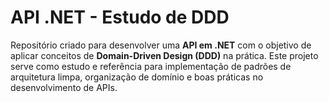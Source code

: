 # API .NET - Estudo de DDD

Repositório criado para desenvolver uma **API em .NET** com o objetivo de aplicar conceitos de **Domain-Driven Design (DDD)** na prática. Este projeto serve como estudo e referência para implementação de padrões de arquitetura limpa, organização de domínio e boas práticas no desenvolvimento de APIs.
